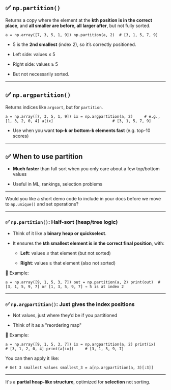 ## ✅ `np.partition()`

Returns a copy where the element at the **kth position is in the correct place**, and **all smaller are before, all larger after**, but not fully sorted.



`a = np.array([7, 3, 5, 1, 9]) np.partition(a, 2)  # [3, 1, 5, 7, 9]`

- 5 is the **2nd smallest** (index 2), so it’s correctly positioned.
    
- Left side: values ≤ 5
    
- Right side: values ≥ 5
    
- But not necessarily sorted.
    

---

## ✅ `np.argpartition()`

Returns indices like `argsort`, but for `partition`.



`a = np.array([7, 3, 5, 1, 9]) ix = np.argpartition(a, 2)     # e.g., [1, 3, 2, 0, 4] a[ix]                          # [3, 1, 5, 7, 9]`

- Use when you want **top-k or bottom-k elements fast** (e.g. top-10 scores)
    

---

## ✅ When to use partition

- **Much faster** than full sort when you only care about a few top/bottom values
    
- Useful in ML, rankings, selection problems
    

---

Would you like a short demo code to include in your docs before we move to `np.unique()` and set operations?


---

### ✅ `np.partition()`: Half-sort (heap/tree logic)

- Think of it like a **binary heap or quickselect**.
    
- It ensures the **`k`th smallest element is in the correct final position**, with:
    
    - **Left**: values ≤ that element (but not sorted)
        
    - **Right**: values ≥ that element (also not sorted)
        

🔹 Example:


`a = np.array([9, 1, 5, 3, 7]) out = np.partition(a, 2) print(out)  # [3, 1, 5, 9, 7] or [1, 3, 5, 9, 7] → 5 is at index 2`

---

### ✅ `np.argpartition()`: Just gives the **index positions**

- Not values, just where they’d be if you partitioned
    
- Think of it as a "reordering map"
    

🔹 Example:



`a = np.array([9, 1, 5, 3, 7]) ix = np.argpartition(a, 2) print(ix)        # [3, 1, 2, 0, 4] print(a[ix])     # [3, 1, 5, 9, 7]`

You can then apply it like:


`# Get 3 smallest values smallest_3 = a[np.argpartition(a, 3)[:3]]`

---

It's a **partial heap-like structure**, optimized for **selection** not sorting.
